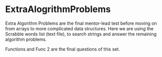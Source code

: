 # ExtraAlogrithmProblems

Extra Algorithm Problems are the final mentor-lead test before moving on from arrays 
to more complicated data structures. Here we are using the Scrabble words list (text file), 
to search strings and answer the remaining algorithm problems. 

Functions and Func 2 are the final questions of this set. 
